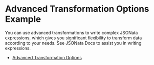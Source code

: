 # Advanced Transformation Options Example

You can use advanced transformations to write complex JSONata expressions, which gives you significant flexibility to transform data according to your needs. See JSONata Docs to assist you in writing expressions.

* [Advanced Transformation Options](https://docs.swimlane.com/turbine/native-actions/advanced-transformations/advanced-transformation-options.htm)
